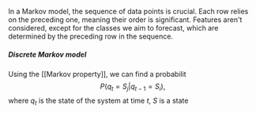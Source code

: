 In a Markov model, the sequence of data points is crucial. Each row relies on the preceding one, meaning their order is significant. Features aren't considered, except for the classes we aim to forecast, which are determined by the preceding row in the sequence.

##### Discrete Markov model
Using the [[Markov property]], we can find a probabilit $$P(q_t=S_j|q_{t-1}=S_i),$$ where $q_t$ is the state of the system at time $t$, $S$ is a state